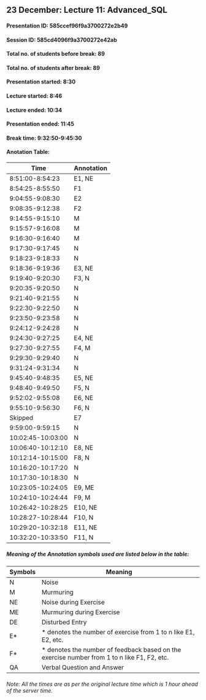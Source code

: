 ## 23 December: Lecture 11: Advanced_SQL

#### Presentation ID: 585ccef96f9a3700272e2b49
#### Session ID: 585cd4096f9a3700272e42ab

#### Total no. of students before break: 89
#### Total no. of students after break: 89

#### Presentation started: 8:30
#### Lecture started: 8:46
#### Lecture ended: 10:34
#### Presentation ended: 11:45
#### Break time: 9:32:50-9:45:30

#### Anotation Table:

Time | Annotation
--------------- | --------------
8:51:00-8:54:23 | E1, NE
8:54:25-8:55:50 | F1
9:04:55-9:08:30 | E2
9:08:35-9:12:38 | F2
9:14:55-9:15:10 | M
9:15:57-9:16:08 | M
9:16:30-9:16:40 | M
9:17:30-9:17:45 | N
9:18:23-9:18:33 | N
9:18:36-9:19:36 | E3, NE
9:19:40-9:20:30 | F3, N
9:20:35-9:20:50 | N
9:21:40-9:21:55 | N
9:22:30-9:22:50 | N
9:23:50-9:23:58 | N
9:24:12-9:24:28 | N
9:24:30-9:27:25 | E4, NE
9:27:30-9:27:55 | F4, M
9:29:30-9:29:40 | N
9:31:24-9:31:34 | N
9:45:40-9:48:35 | E5, NE
9:48:40-9:49:50 | F5, N
9:52:02-9:55:08 | E6, NE
9:55:10-9:56:30 | F6, N
Skipped | E7
9:59:00-9:59:15 | N
10:02:45-10:03:00 | N
10:06:40-10:12:10 | E8, NE
10:12:14-10:15:00 | F8, N
10:16:20-10:17:20 | N
10:17:30-10:18:30 | N
10:23:05-10:24:05 | E9, ME
10:24:10-10:24:44 | F9, M
10:26:42-10:28:25 | E10, NE
10:28:27-10:28:44 | F10, N
10:29:20-10:32:18 | E11, NE
10:32:20-10:33:50 | F11, N


##### Meaning of the Annotation symbols used are listed below in the table:

Symbols | Meaning
------- | --------
N | Noise
M | Murmuring
NE | Noise during Exercise
ME | Murmuring during Exercise
DE | Disturbed Entry
E* | * denotes the number of exercise from 1 to n like E1, E2, etc.
F* | * denotes the number of feedback based on the exercise number from 1 to n like F1, F2, etc.
QA | Verbal Question and Answer

###### Note: All the times are as per the original lecture time which is 1 hour ahead of the server time.

